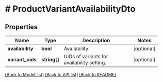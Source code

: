 # # ProductVariantAvailabilityDto

## Properties

Name | Type | Description | Notes
------------ | ------------- | ------------- | -------------
**availability** | **bool** | Availability. | [optional]
**variant_uids** | **string[]** | UIDs of variants for availability setting. | [optional]

[[Back to Model list]](../../README.md#models) [[Back to API list]](../../README.md#endpoints) [[Back to README]](../../README.md)
